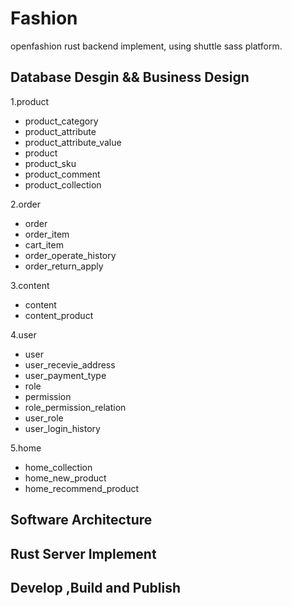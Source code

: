 # Fashion

openfashion rust backend implement, using shuttle sass platform.

## Database Desgin && Business Design

1.product

- product_category
- product_attribute
- product_attribute_value
- product
- product_sku
- product_comment
- product_collection

2.order

- order
- order_item
- cart_item
- order_operate_history
- order_return_apply

3.content

- content
- content_product

4.user

- user
- user_recevie_address
- user_payment_type
- role
- permission
- role_permission_relation
- user_role
- user_login_history

5.home

- home_collection
- home_new_product
- home_recommend_product

## Software Architecture

## Rust Server Implement

## Develop ,Build and Publish
